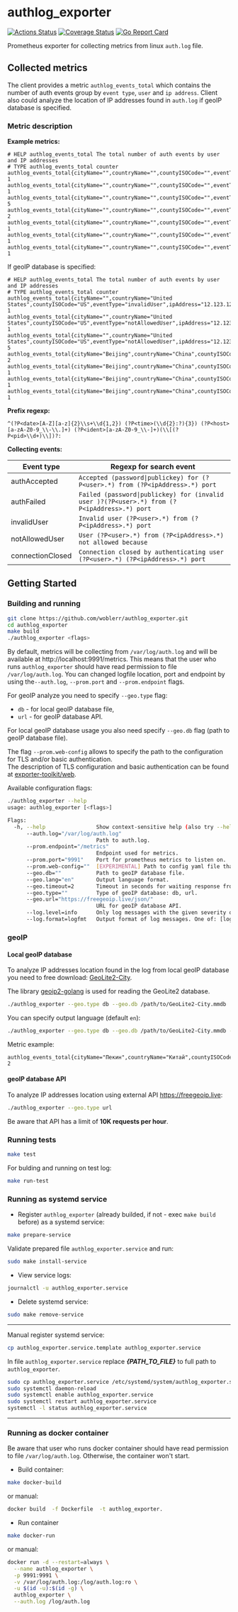 # authlog_exporter

[![Actions Status](https://github.com/woblerr/authlog_exporter/workflows/build/badge.svg)](https://github.com/woblerr/authlog_exporter/actions)
[![Coverage Status](https://coveralls.io/repos/github/woblerr/authlog_exporter/badge.svg?branch=master)](https://coveralls.io/github/woblerr/authlog_exporter?branch=master)
[![Go Report Card](https://goreportcard.com/badge/github.com/woblerr/authlog_exporter)](https://goreportcard.com/report/github.com/woblerr/authlog_exporter)

Prometheus exporter for collecting metrics from linux `auth.log` file.

## Collected metrics

The client provides a metric `authlog_events_total` which contains the number of auth events group by `event type`, `user` and `ip address`. Client also could analyze the location of IP addresses found in `auth.log` if geoIP database is specified.

### Metric description

**Example metrics:**

```
# HELP authlog_events_total The total number of auth events by user and IP addresses
# TYPE authlog_events_total counter
authlog_events_total{cityName="",countryName="",countyISOCode="",eventType="invalidUser",ipAddress="12.123.12.123",user="support"} 1
authlog_events_total{cityName="",countryName="",countyISOCode="",eventType="notAllowedUser",ipAddress="12.123.12.123",user="root"} 1
authlog_events_total{cityName="",countryName="",countyISOCode="",eventType="notAllowedUser",ipAddress="12.123.123.1",user="root"} 5
authlog_events_total{cityName="",countryName="",countyISOCode="",eventType="authAccepted",ipAddress="123.123.12.12",user="testuser"} 2
authlog_events_total{cityName="",countryName="",countyISOCode="",eventType="authFailed",ipAddress="123.123.12.12",user="root"} 1
authlog_events_total{cityName="",countryName="",countyISOCode="",eventType="authFailed",ipAddress="123.123.12.123",user="root"} 1
authlog_events_total{cityName="",countryName="",countyISOCode="",eventType="connectionClosed",ipAddress="123.123.12.12",user="testuser"} 1
```

If geoIP database is specified:

```
# HELP authlog_events_total The total number of auth events by user and IP addresses
# TYPE authlog_events_total counter
authlog_events_total{cityName="",countryName="United States",countyISOCode="US",eventType="invalidUser",ipAddress="12.123.12.123",user="support"} 1
authlog_events_total{cityName="",countryName="United States",countyISOCode="US",eventType="notAllowedUser",ipAddress="12.123.12.123",user="root"} 1
authlog_events_total{cityName="",countryName="United States",countyISOCode="US",eventType="notAllowedUser",ipAddress="12.123.123.1",user="root"} 5
authlog_events_total{cityName="Beijing",countryName="China",countyISOCode="CN",eventType="authAccepted",ipAddress="123.123.12.12",user="testuser"} 2
authlog_events_total{cityName="Beijing",countryName="China",countyISOCode="CN",eventType="authFailed",ipAddress="123.123.12.12",user="root"} 1
authlog_events_total{cityName="Beijing",countryName="China",countyISOCode="CN",eventType="authFailed",ipAddress="123.123.12.123",user="root"} 1
authlog_events_total{cityName="Beijing",countryName="China",countyISOCode="CN",eventType="connectionClosed",ipAddress="123.123.12.12",user="testuser"} 1
```

**Prefix regexp:**

```
^(?P<date>[A-Z][a-z]{2}\\s+\\d{1,2}) (?P<time>(\\d{2}:?){3}) (?P<host>[a-zA-Z0-9_\\-\\.]+) (?P<ident>[a-zA-Z0-9_\\-]+)(\\[(?P<pid>\\d+)\\])?: 
```

**Collecting events:**

|Event type|Regexp for search event|
|---|---|
|authAccepted|`Accepted (password\|publickey) for (?P<user>.*) from (?P<ipAddress>.*) port`|
|authFailed|`Failed (password\|publickey) for (invalid user )?(?P<user>.*) from (?P<ipAddress>.*) port`|
|invalidUser|`Invalid user (?P<user>.*) from (?P<ipAddress>.*) port`|
|notAllowedUser|`User (?P<user>.*) from (?P<ipAddress>.*) not allowed because`|
|connectionClosed|`Connection closed by authenticating user (?P<user>.*) (?P<ipAddress>.*) port`|

## Getting Started

### Building and running

```bash
git clone https://github.com/woblerr/authlog_exporter.git
cd authlog_exporter
make build
./authlog_exporter <flags>
```

By default, metrics will be collecting from `/var/log/auth.log` and will be available at http://localhost:9991/metrics. This means that the user who runs `authlog_exporter` should have read permission to file `/var/log/auth.log`. You can changed logfile location, port and endpoint by using the`--auth.log`, `--prom.port` and `--prom.endpoint` flags.

For geoIP analyze you need to specify `--geo.type` flag:
* `db` - for local geoIP database file,
* `url` - for geoIP database API.

For local geoIP database usage you also need specify `--geo.db` flag (path to geoIP database file).

The flag `--prom.web-config` allows to specify the path to the configuration for TLS and/or basic authentication.<br>
The description of TLS configuration and basic authentication can be found at [exporter-toolkit/web](https://github.com/prometheus/exporter-toolkit/blob/v0.7.1/docs/web-configuration.md).

Available configuration flags:

```bash
./authlog_exporter --help
usage: authlog_exporter [<flags>]

Flags:
  -h, --help                Show context-sensitive help (also try --help-long and --help-man).
      --auth.log="/var/log/auth.log"  
                            Path to auth.log.
      --prom.endpoint="/metrics"  
                            Endpoint used for metrics.
      --prom.port="9991"    Port for prometheus metrics to listen on.
      --prom.web-config=""  [EXPERIMENTAL] Path to config yaml file that can enable TLS or authentication.
      --geo.db=""           Path to geoIP database file.
      --geo.lang="en"       Output language format.
      --geo.timeout=2       Timeout in seconds for waiting response from geoIP database API.
      --geo.type=""         Type of geoIP database: db, url.
      --geo.url="https://freegeoip.live/json/"  
                            URL for geoIP database API.
      --log.level=info      Only log messages with the given severity or above. One of: [debug, info, warn, error]
      --log.format=logfmt   Output format of log messages. One of: [logfmt, json]
```

### geoIP

#### Local geoIP database

To analyze IP addresses location found in the log from local geoIP database you need to free download: [GeoLite2-City](https://dev.maxmind.com/geoip/geoip2/geolite2/).

The library [geoip2-golang](https://github.com/oschwald/geoip2-golang) is used for reading the GeoLite2 database.

```bash
./authlog_exporter --geo.type db --geo.db /path/to/GeoLite2-City.mmdb
```

Уou can specify output language (default `en`):

```bash
./authlog_exporter --geo.type db --geo.db /path/to/GeoLite2-City.mmdb --geo.lang ru
```

Metric example:

```
authlog_events_total{cityName="Пекин",countryName="Китай",countyISOCode="CN",eventType="authAccepted",ipAddress="123.123.12.12",user="testuser"} 2
```

#### geoIP database API

To analyze IP addresses location using external API https://freegeoip.live:

```bash
./authlog_exporter --geo.type url
```

Be aware that API has a limit of **10K requests per hour**.

### Running tests

```bash
make test
```

For bulding and running on test log:

```bash
make run-test
```

### Running as systemd service

* Register `authlog_exporter` (already builded, if not - exec `make build` before) as a systemd service:

```bash
make prepare-service
```

Validate prepared file `authlog_exporter.service` and run:

```bash
sudo make install-service
```

* View service logs:

```bash
journalctl -u authlog_exporter.service
```

* Delete systemd service:

```bash
sudo make remove-service
```

---
Manual register systemd service:

```bash
cp authlog_exporter.service.template authlog_exporter.service
```

In file `authlog_exporter.service` replace ***{PATH_TO_FILE}*** to full path to `authlog_exporter`.

```bash
sudo cp authlog_exporter.service /etc/systemd/system/authlog_exporter.service
sudo systemctl daemon-reload
sudo systemctl enable authlog_exporter.service
sudo systemctl restart authlog_exporter.service
systemctl -l status authlog_exporter.service
```

---

### Running as docker container

Be aware that user who runs docker container should have read permission to file `/var/log/auth.log`. Otherwise, the container won't start.

* Build container:

```bash
make docker-build
```

or manual:

```bash
docker build  -f Dockerfile  -t authlog_exporter.
```

* Run container

```bash
make docker-run
```

or manual:

```bash
docker run -d --restart=always \
  --name authlog_exporter \
  -p 9991:9991 \
  -v /var/log/auth.log:/log/auth.log:ro \
  -u $(id -u):$(id -g) \
  authlog_exporter \
  --auth.log /log/auth.log
```
